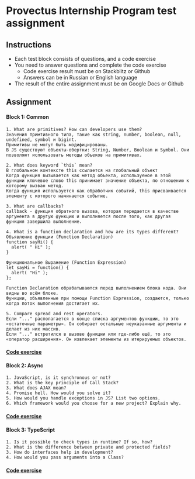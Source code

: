 # Provectus Internship Program test assignment

## Instructions

* Each test block consists of questions, and a code exercise
* You need to answer questions and complete the code exercise
    * Code exercise result must be on Stackblitz or Github
    * Answers can be in Russian or English language
* The result of the entire assignment must be on Google Docs or Github

## Assignment
#### Block 1: Common
    1. What are primitives? How can developers use them?
    Значения примтивного типа, такие как string, number, boolean, null, undefined, symbol и bigint.
    Примитивы не могут быть модифицированы. 
    В JS существуют объекты-обертки: String, Number, Boolean и Symbol. Они позволяют использовать методы объеков на примитивах.
    
    2. What does keyword `this` mean?
    В глобальном контексте this ссылается на глобальный объект
    Когда функция вызывается как метод объекта, используемое в этой функции ключевое слово this принимает значение объекта, по отношению к которому вызван метод.
    Когда функция используется как обработчик событий, this присваивается элементу с которого начинается событие.

    3. What are callbacks?
    callback - функция обратного вызова, которая передается в качестве аргумента в другую функцию и выполняется после того, как другая функция завершила выполнение.
    
    4. What is a function declaration and how are its types different?
    Объявление функции (Function Declaration)
    function sayHi() {
      alert( " Hi" );
    }

    Функциональное Выражение (Function Expression)
    let sayHi = function() {
      alert( "Hi" );
    };
    
    Function Declaration обрабатываются перед выполнением блока кода. Они видны во всём блоке.
    Функции, объявленные при помощи Function Expression, создаются, только когда поток выполнения достигает их.
    
    5. Compare spread and rest operators.
    Если "..." располагается в конце списка аргументов функции, то это «остаточные параметры». Он собирает остальные неуказанные аргументы и делает из них массив.
    Если "..." встретился в вызове функции или где-либо ещё, то это «оператор расширения». Он извлекает элементы из итерируемых объектов.

    
#### [Code exercise](https://stackblitz.com/edit/js-block1?file=task.js)

#### Block 2: Async
    1. JavaScript, is it synchronous or not?
    2. What is the key principle of Call Stack?
    3. What does AJAX mean?
    4. Promise hell. How would you solve it?
    5. How would you handle exceptions in JS? List two options.
    6. Which framework would you choose for a new project? Explain why.
#### [Code exercise](https://stackblitz.com/edit/js-llr1ac-async-task-xqvfc5)

#### Block 3: TypeScript
    1. Is it possible to check types in runtime? If so, how?
    2. What is the difference between private and protected fields?
    3. How do interfaces help in development?
    4. How would you pass arguments into a Class?
#### [Code exercise](https://stackblitz.com/edit/typescript-2xfiqk)

